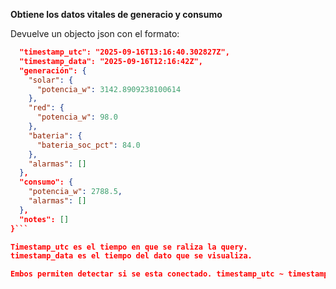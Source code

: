 **Obtiene los datos vitales de generacio y consumo**

Devuelve un objecto json con el formato:

```json {
  "timestamp_utc": "2025-09-16T13:16:40.302827Z",
  "timestamp_data": "2025-09-16T12:16:42Z",
  "generación": {
    "solar": {
      "potencia_w": 3142.8909238100614
    },
    "red": {
      "potencia_w": 98.0
    },
    "bateria": {
      "bateria_soc_pct": 84.0
    },
    "alarmas": []
  },
  "consumo": {
    "potencia_w": 2788.5,
    "alarmas": []
  },
  "notes": []
}```

Timestamp_utc es el tiempo en que se raliza la query.
timestamp_data es el tiempo del dato que se visualiza.

Embos permiten detectar si se esta conectado. timestamp_utc ~ timestamp_data si se esta conectado
